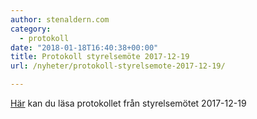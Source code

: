 ```yaml
---
author: stenaldern.com
category:
  - protokoll
date: "2018-01-18T16:40:38+00:00"
title: Protokoll styrelsemöte 2017-12-19
url: /nyheter/protokoll-styrelsemote-2017-12-19/

---
```

[Här](/wp-content/uploads/2018/01/styrelesmote_20171219.pdf "Protokoll") kan du läsa protokollet från styrelsemötet 2017-12-19
